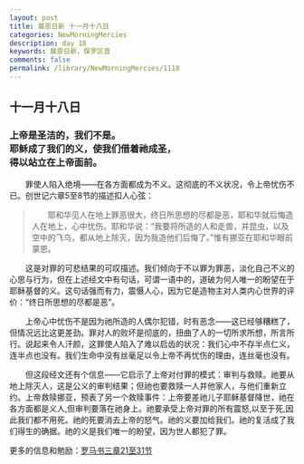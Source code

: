 ```yaml
---
layout: post
title: 晨恩日新 十一月十八日
categories: NewMorningMercies
description: day 18
keywords: 晨恩日新，保罗区普
comments: false
permalink: /library/NewMorningMercies/1118
---
```


## 十一月十八日

### 上帝是圣洁的，我们不是。 <br> 耶稣成了我们的义，使我们借着祂成圣，<br> 得以站立在上帝面前。

&emsp;&emsp;罪使人陷入绝境——在各方面都成为不义。这彻底的不义状况，令上帝忧伤不已。创世记六章5至8节的描述扣人心弦：

> &emsp;&emsp;耶和华见人在地上罪恶很大，终日所思想的尽都是恶，耶和华就后悔造人在地上，心中忧伤。耶和华说：“我要将所造的人和走兽，并昆虫，以及空中的飞鸟，都从地上除灭，因为我造他们后悔了。”惟有挪亚在耶和华眼前蒙恩。

&emsp;&emsp;这是对罪的可悲结果的可叹描述。我们倾向于不以罪为罪恶，淡化自己不义的心思与行为，但在上述经文中有句话，可谓一语中的，道破为何人唯一的盼望在于耶稣基督的义。这句话强而有力，震慑人心，因为它是造物主对人类内心世界的评价：“终日所思想的尽都是恶”。

&emsp;&emsp;上帝心中忧伤不是因为祂所造的人偶尔犯错，时有恶念——这已经够糟糕了，但情况远比这更差劲。罪对人的败坏是彻底的，扭曲了人的一切所求所想，所言所行。说起来令人汗颜，这罪使人陷入了难以启齿的状况：我们心中不存半点仁义，连半点也没有。我们生命中没有丝毫足以令上帝不再忧伤的理由，连丝毫也没有。

&emsp;&emsp;但这段经文还有个信息——它启示了上帝对付罪的模式：审判与救赎。祂要从地上除灭人，这是公义的审判结果；但祂也要救赎一人并他家人，与他们重新立约。上帝救赎挪亚，预表了另一个救赎事件：上帝要差祂儿子耶稣基督降世，祂在各方面都是义人,但审判要落在祂身上。祂要承受上帝对罪的所有震怒,以至于死,因此我们都不用死。祂的死要消去上帝的怒气。祂的义要加给我们。祂的复活成了我们得生的确据。祂的义是我们唯一的盼望，因为世人都犯了罪。

更多的信息和勉励：[罗马书三章21至31节]()
